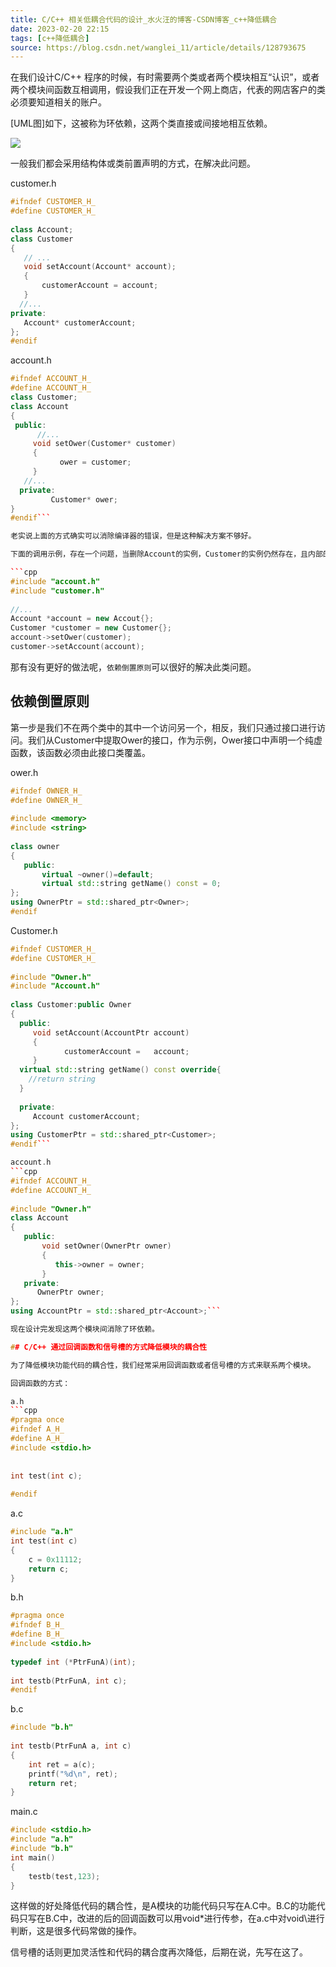 ```yaml
---
title: C/C++ 相关低耦合代码的设计_水火汪的博客-CSDN博客_c++降低耦合  
date: 2023-02-20 22:15  
tags: [c++降低耦合]  
source: https://blog.csdn.net/wanglei_11/article/details/128793675  
---
```

在我们设计C/C++ 程序的时候，有时需要两个类或者两个模块相互“认识”，或者两个模块间函数互相调用，假设我们正在开发一个网上商店，代表的网店客户的类必须要知道相关的账户。

[UML图]如下，这被称为环依赖，这两个类直接或间接地相互依赖。

![][fig1]

一般我们都会采用结构体或类前置声明的方式，在解决此问题。

customer.h
```cpp
#ifndef CUSTOMER_H_
#define CUSTOMER_H_
 
class Account;
class Customer
{
   // ...
   void setAccount(Account* account);
   {
       customerAccount = account;
   }
  //...
private:
   Account* customerAccount;
};
#endif
```

account.h
```cpp
#ifndef ACCOUNT_H_
#define ACCOUNT_H_
class Customer;
class Account
{
 public:
      //...
     void setOwer(Customer* customer)
     {
           ower = customer;
     }
   //...
  private:
         Customer* ower;
}
#endif```

老实说上面的方式确实可以消除编译器的错误，但是这种解决方案不够好。

下面的调用示例，存在一个问题，当删除Account的实例，Customer的实例仍然存在，且内部的指向Account的指针为空。使用或解引用此指正会导致严重的问题。

```cpp
#include "account.h"
#include "customer.h"
 
//...
Account *account = new Accout{};
Customer *customer = new Customer{};
account->setOwer(customer);
customer->setAccount(account);
```

那有没有更好的做法呢，`依赖倒置原则`可以很好的解决此类问题。

## 依赖倒置原则

第一步是我们不在两个类中的其中一个访问另一个，相反，我们只通过接口进行访问。我们从Customer中提取Ower的接口，作为示例，Ower接口中声明一个纯虚函数，该函数必须由此接口类覆盖。

ower.h
```cpp
#ifndef OWNER_H_
#define OWNER_H_
 
#include <memory>
#include <string>
 
class owner
{
   public:
       virtual ~owner()=default;
       virtual std::string getName() const = 0;
};
using OwnerPtr = std::shared_ptr<Owner>;
#endif
```

Customer.h
```cpp
#ifndef CUSTOMER_H_
#define CUSTOMER_H_
 
#include "Owner.h"
#include "Account.h"
 
class Customer:public Owner
{
  public:
     void setAccount(AccountPtr account)
     {
            customerAccount =   account;    
     }
  virtual std::string getName() const override{
    //return string
  }
 
  private:
     Account customerAccount;
};
using CustomerPtr = std::shared_ptr<Customer>;
#endif```

account.h
```cpp
#ifndef ACCOUNT_H_
#define ACCOUNT_H_
 
#include "Owner.h"
class Account
{
   public:
       void setOwner(OwnerPtr owner)
       {
          this->owner = owner;
       }
   private:
      OwnerPtr owner;
};
using AccountPtr = std::shared_ptr<Account>;```

现在设计完发现这两个模块间消除了环依赖。

## C/C++ 通过回调函数和信号槽的方式降低模块的耦合性

为了降低模块功能代码的耦合性，我们经常采用回调函数或者信号槽的方式来联系两个模块。

回调函数的方式：

a.h
```cpp
#pragma once
#ifndef A_H_
#define A_H_
#include <stdio.h>
 
 
int test(int c);
 
#endif
```

a.c
```cpp
#include "a.h"
int test(int c)
{
    c = 0x11112;
    return c;
}
```

b.h
```cpp
#pragma once
#ifndef B_H_
#define B_H_
#include <stdio.h>
 
typedef int (*PtrFunA)(int);
 
int testb(PtrFunA, int c);
#endif
```

b.c
```cpp
#include "b.h"
 
int testb(PtrFunA a, int c)
{
    int ret = a(c);
    printf("%d\n", ret);
    return ret;
}
```

main.c
```cpp
#include <stdio.h>
#include "a.h"
#include "b.h"
int main()
{
    testb(test,123);
}
```

这样做的好处降低代码的耦合性，是A模块的功能代码只写在A.C中。B.C的功能代码只写在B.C中，改进的后的回调函数可以用void*进行传参，在a.c中对void\进行判断，这是很多代码常做的操作。

信号槽的话则更加灵活性和代码的耦合度再次降低，后期在说，先写在这了。

[fig1]: https://img-blog.csdnimg.cn/img_convert/d5239aea9d7cb282949d5aef25af9f43.png
[fig2]: https://csdnimg.cn/release/blogv2/dist/pc/img/newCodeMoreWhite.png
[fig3]: https://csdnimg.cn/release/blogv2/dist/pc/img/newCodeMoreWhite.png
[fig4]: https://csdnimg.cn/release/blogv2/dist/pc/img/newCodeMoreWhite.png
[fig5]: https://csdnimg.cn/release/blogv2/dist/pc/img/newCodeMoreWhite.png
